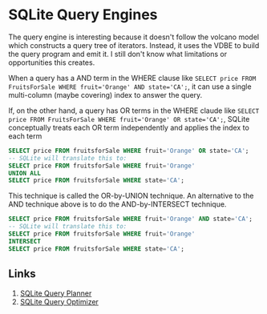 # SQLite Query Engines

The query engine is interesting because it doesn't follow the volcano model which constructs a query tree of iterators. Instead, it uses the VDBE to build the query program and emit it. I still don't know what limitations or opportunities this creates.

When a query has a AND term in the WHERE clause like `SELECT price FROM FruitsForSale WHERE fruit='Orange' AND state='CA';`, it can use a single multi-column (maybe covering) index to answer the query.

If, on the other hand, a query has OR terms in the WHERE claude like `SELECT price FROM FruitsForSale WHERE fruit='Orange' OR state='CA';`, SQLite conceptually treats each OR term independently and applies the index to each term

```sql
SELECT price FROM fruitsforSale WHERE fruit='Orange' OR state='CA';
-- SQLite will translate this to:
SELECT price FROM fruitsforSale WHERE fruit='Orange'
UNION ALL
SELECT price FROM fruitsforSale WHERE state='CA';
```

This technique is called the OR-by-UNION technique. An alternative to the AND technique above is to do the AND-by-INTERSECT technique.

```sql
SELECT price FROM fruitsforSale WHERE fruit='Orange' AND state='CA';
-- SQLite will translate this to:
SELECT price FROM fruitsforSale WHERE fruit='Orange'
INTERSECT
SELECT price FROM fruitsforSale WHERE state='CA';
```

## Links
1. [SQLite Query Planner](https://www.sqlite.org/queryplanner.html)
1. [SQLite Query Optimizer](https://www.sqlite.org/optoverview.html)